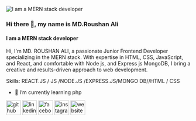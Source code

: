 ![I am a MERN stack developer](https://media4.giphy.com/media/qgQUggAC3Pfv687qPC/giphy.gif)
### Hi there 👋, my name is MD.Roushan Ali
#### I am a MERN stack developer

Hi, I'm MD. ROUSHAN ALI, a passionate Junior Frontend Developer specializing in the MERN stack. With expertise in HTML, CSS, JavaScript, and React, and comfortable with Node js, and Express js MongoDB, I bring a creative and results-driven approach to web development.

Skills:  REACT.JS / JS /NODE.JS /EXPRESS.JS/MONGO DB//HTML / CSS

- 🌱 I’m currently learning php 


[<img src='https://cdn.jsdelivr.net/npm/simple-icons@3.0.1/icons/github.svg' alt='github' height='40'>](https://github.com/roushanali064)  [<img src='https://cdn.jsdelivr.net/npm/simple-icons@3.0.1/icons/linkedin.svg' alt='linkedin' height='40'>](https://www.linkedin.com/in/md-roushan-ali/)  [<img src='https://cdn.jsdelivr.net/npm/simple-icons@3.0.1/icons/facebook.svg' alt='facebook' height='40'>](https://www.facebook.com/roushanali.r)  [<img src='https://cdn.jsdelivr.net/npm/simple-icons@3.0.1/icons/instagram.svg' alt='instagram' height='40'>](https://www.instagram.com/roushanrhaman/)  [<img src='https://cdn.jsdelivr.net/npm/simple-icons@3.0.1/icons/icloud.svg' alt='website' height='40'>](https://md-roushan-ali.netlify.app/)  

